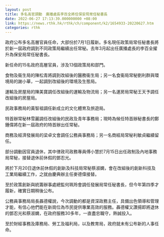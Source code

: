 ```yaml
---
layout: post
title: 多名高官調動　廣播處長李百全將任保安局常任秘書長
date: 2022-06-27 17:13:39.000000000 +08:00
link: https://news.rthk.hk/rthk/ch/component/k2/1654933-20220627.htm
categories: rthk
---
```


政府公布多名高層官員任命，大部份於7月1日履新。多名現任政策局常任秘書長將於新一屆政府調到不同政策局繼續出任常秘。去年3月起出任廣播處長的李百全擢升為保安局常任秘書長。

新任命的15名政府高層官員，涉及13個政策局和部門。

食物及衞生局的陳松青將調到改組後的醫務衞生局；另一名食衞局常秘劉利群與環境局的謝小華，一起調到改組後的環境及生態局。

運輸及房屋局的陳美寶調任改組後的運輸及物流局；另一名運房局常秘王天予調任改組後的房屋局。
 
民政事務局的黃智祖調任新成立的文化體育及旅遊局。

特首辦常秘林雪麗調任改組後的民政及青年事務局；現時為候任特首辦秘書長的鄭鍾偉將在新一屆政府的特首辦出任常秘。

商務及經濟發展局的梁卓文會調任公務員事務局；另一名商經局常秘利敏貞繼續留任。

部分調動因官員退休，其中律政司政務專員傅小慧於7月15日出任政制及內地事務局常秘，接替退休前休假的鄧忍光。

將於下月20日退休前休假的創新及科技局常秘蔡淑嫻，會在改組後的創新科技及工業局繼續工作，之就由慶典辦主任麥德偉接替。

至於政策創新與統籌辦事處總監何珮玲會調任發展局常任秘書長，但今年第四季才履新，確實日期稍後公布。

公務員事務局局長聶德權說，今次調動的都是資深政務主任，具備出色領導和管理才能，有信心他們能在新崗位為市民提供專業高效的服務。聶德權又讚揚即將退休的鄧忍光和蔡淑嫻，在政府服務30多年，一直盡忠職守，熱誠投入。

至於財經事務及庫務局、勞工及福利局，以及教育局，政府就未有公布新的人事任命。
